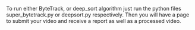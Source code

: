 To run either ByteTrack, or deep_sort algorithm just run the python files super_bytetrack.py or deepsort.py respectively. Then you will have a page to submit your video and receive a report as well as a processed video.
